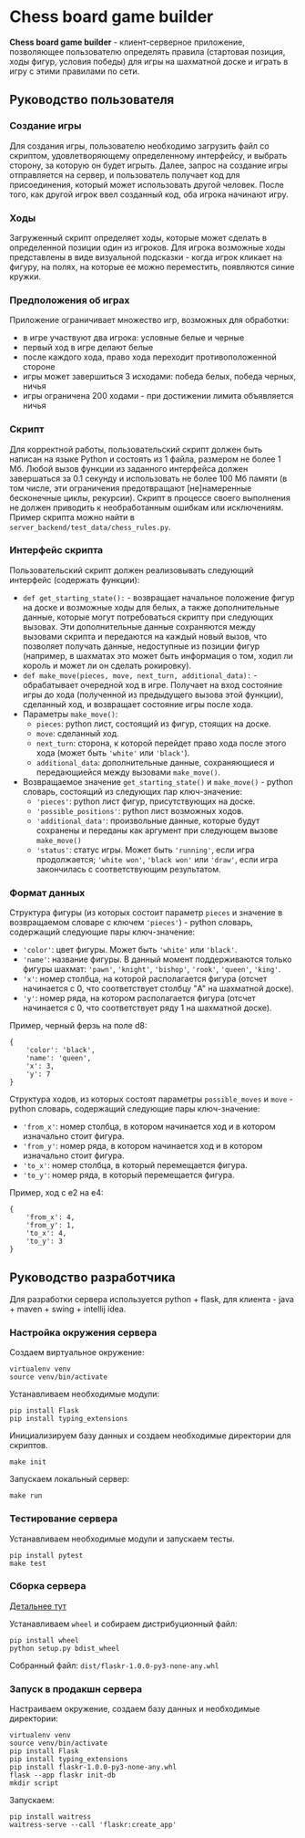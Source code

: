 # Chess board game builder
**Chess board game builder** - клиент-серверное приложение, позволяющее пользователю определять правила (стартовая позиция, ходы фигур, условия победы) для игры на шахматной доске и играть в игру с этими правилами по сети.

## Руководство пользователя
### Создание игры
Для создания игры, пользователю необходимо загрузить файл со скриптом, удовлетворяющему определенному интерфейсу, и выбрать сторону, за которую он будет игрыть. Далее, запрос на создание игры отправляется на сервер, и пользователь получает код для присоединения, который может использовать другой человек. После того, как другой игрок ввел созданный код, оба игрока начинают игру.

### Ходы
Загруженный скрипт определяет ходы, которые может сделать в определенной позиции один из игроков. Для игрока возможные ходы представлены в виде визуальной подсказки - когда игрок кликает на фигуру, на полях, на которые ее можно переместить, появляются синие кружки.

### Предположения об играх
Приложение ограничивает множество игр, возможных для обработки:
- в игре участвуют два игрока: условные белые и черные
- первый ход в игре делают белые
- после каждого хода, право хода переходит противоположенной стороне
- игры может завершиться 3 исходами: победа белых, победа черных, ничья
- игры ограничена 200 ходами - при достижении лимита объявляется ничья

### Скрипт
Для корректной работы, пользовательский скрипт должен быть написан на языке Python и состоять из 1 файла, размером не более 1 Мб. Любой вызов функции из заданного интерфейса должен завершаться за 0.1 секунду и использовать не более 100 Мб памяти (в том числе, эти ограничения предотвращают \[не\]намеренные бесконечные циклы, рекурсии). Скрипт в процессе своего выполнения не должен приводить к необработанным ошибкам или исключениям. Пример скрипта можно найти в `server_backend/test_data/chess_rules.py`.

### Интерфейс скрипта
Пользовательский скрипт должен реализовывать следующий интерфейс (содержать функции):
- `def get_starting_state():` - возвращает начальное положение фигур на доске и возможные ходы для белых, а также дополнительные данные, которые могут потребоваться скрипту при следующих вызовах. Эти дополнительные данные сохраняются между вызовами скрипта и передаются на каждый новый вызов, что позволяет получать данные, недоступные из позиции фигур (например, в шахматах это может быть информация о том, ходил ли король и может ли он сделать рокировку).
- `def make_move(pieces, move, next_turn, additional_data):` - обрабатывает очередной ход в игре. Получает на вход состояние игры до хода (полученной из предыдущего вызова этой функции), сделанный ход, и возвращает состояние игры после хода.
- Параметры `make_move()`:
    - `pieces`: python лист, состоящий из фигур, стоящих на доске.
    - `move`: сделанный ход.
    - `next_turn`: сторона, к которой перейдет право хода после этого хода (может быть `'white'` или `'black'`).
    - `additional_data`: дополнительные данные, сохраняющиеся и передающиейся между вызовами `make_move()`.
- Возвращаемое значение `get_starting_state()` и `make_move()` - python словарь, состоящий из следующих пар ключ-значение:
    - `'pieces'`: python лист фигур, присутствующих на доске.
    - `'possible_positions'`: python лист возможных ходов.
    - `'additional_data'`: произвольные данные, которые будут сохранены и переданы как аргумент при следующем вызове `make_move()`
    - `'status'`: статус игры. Может быть `'running'`, если игра продолжается; `'white won'`, `'black won'` или `'draw'`, если игра закончилась с соответствующим результатом.

### Формат данных
Структура фигуры (из которых состоит параметр `pieces` и значение в возвращаемом словаре с ключем `'pieces'`) - python словарь, содержащий следующие пары ключ-значение:
- `'color'`: цвет фигуры. Может быть `'white'` или `'black'`.
- `'name'`: название фигуры. В данный момент поддерживаются только фигуры шахмат: `'pawn'`, `'knight'`, `'bishop'`, `'rook'`, `'queen'`, `'king'`.
- `'x'`: номер столбца, на которой располагается фигура (отсчет начинается с 0, что соответствует столбцу "A" на шахматной доске).
- `'y'`: номер ряда, на котором располагается фигура (отсчет начинается с 0, что соответствует ряду 1 на шахматной доске).

Пример, черный ферзь на поле d8:
```
{
    'color': 'black',
    'name': 'queen',
    'x': 3,
    'y': 7
}
```

Структура ходов, из которых состоят параметры `possible_moves` и `move` - python словарь, содержащий следующие пары ключ-значение:
- `'from_x'`: номер столбца, в котором начинается ход и в котором изначально стоит фигура.
- `'from_y'`: номер ряда, в котором начинается ход и в котором изначально стоит фигура.
- `'to_x'`: номер столбца, в который перемещается фигура.
- `'to_y'`: номер ряда, в который перемещается фигура.

Пример, ход с e2 на e4:
```
{
    'from_x': 4,
    'from_y': 1,
    'to_x': 4,
    'to_y': 3
}
```

## Руководство разработчика
Для разработки сервера используется python + flask, для клиента - java + maven + swing + intellij idea.

### Настройка окружения сервера
Создаем виртуальное окружение:
```
virtualenv venv
source venv/bin/activate
```

Устанавливаем необходимые модули:
```
pip install Flask
pip install typing_extensions
```

Инициализируем базу данных и создаем необходимые директории для скриптов.
```
make init
```

Запускаем локальный сервер:
```
make run
```

### Тестирование сервера
Устанавливаем необходимые модули и запускаем тесты.
```
pip install pytest
make test
```

### Сборка сервера
[Детальнее тут](https://flask.palletsprojects.com/en/2.2.x/tutorial/deploy/)

Устанавливаем `wheel` и собираем дистрибуционный файл:
```
pip install wheel
python setup.py bdist_wheel
```

Собранный файл: `dist/flaskr-1.0.0-py3-none-any.whl`

### Запуск в продакшн сервера
Настраиваем окружение, создаем базу данных и необходимые директории:
```
virtualenv venv
source venv/bin/activate
pip install Flask
pip install typing_extensions
pip install flaskr-1.0.0-py3-none-any.whl
flask --app flaskr init-db
mkdir script
```

Запускаем:
```
pip install waitress
waitress-serve --call 'flaskr:create_app'
```
